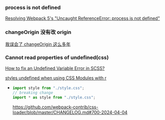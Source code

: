 ### process is not defined

[Resolving Webpack 5's "Uncaught ReferenceError: process is not defined"](https://www.youtube.com/watch?v=qP_EoBhylE4)



### changeOrigin 没有改 origin

[我误会了 changeOrigin 这么多年](https://juejin.cn/post/7151966465606811678)



### Cannot read properties of undefined(css)

[How to fix an Undefined Variable Error in SCSS?](https://stackoverflow.com/questions/64980432/how-to-fix-an-undefined-variable-error-in-scss)

[styles undefined when using CSS Modules with r](https://www.reddit.com/r/reactjs/comments/1djftlu/styles_undefined_when_using_css_modules_with_r/?rdt=61106)

+ ```js
  import style from "./style.css";
  // breaking change
  import * as style from "./style.css";
  ```

  https://github.com/webpack-contrib/css-loader/blob/master/CHANGELOG.md#700-2024-04-04